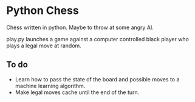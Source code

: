# Python Chess

Chess written in python. Maybe to throw at some angry AI.

play.py launches a game against a computer controlled black player who plays a legal move at random.

## To do

- Learn how to pass the state of the board and possible moves to a machine learning algorithm.
- Make legal moves cache until the end of the turn.
